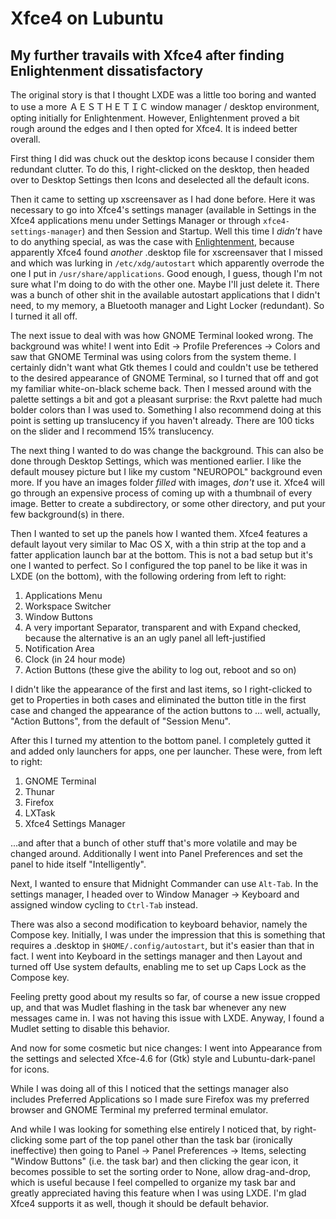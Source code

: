 # Xfce4 on Lubuntu
## My further travails with Xfce4 after finding Enlightenment dissatisfactory

The original story is that I thought LXDE was a little too boring and wanted to
use a more ＡＥＳＴＨＥＴＩＣ window manager / desktop environment, opting
initially for Enlightenment. However, Enlightenment proved a bit rough around
the edges and I then opted for Xfce4. It is indeed better overall.

First thing I did was chuck out the desktop icons because I consider them
redundant clutter. To do this, I right-clicked on the desktop, then headed over
to Desktop Settings then Icons and deselected all the default icons.

Then it came to setting up xscreensaver as I had done before. Here it was
necessary to go into Xfce4's settings manager (available in Settings in the
Xfce4 applications menu under Settings Manager or through
`xfce4-settings-manager`) and then Session and Startup. Well this time I
*didn't* have to do anything special, as was the case with
[Enlightenment](enlightenment-on-lubuntu.md), because apparently Xfce4 found
*another* .desktop file for xscreensaver that I missed and which was lurking in
`/etc/xdg/autostart` which apparently overrode the one I put in
`/usr/share/applications`. Good enough, I guess, though I'm not sure what I'm
doing to do with the other one. Maybe I'll just delete it.  There was a bunch
of other shit in the available autostart applications that I didn't need, to my
memory, a Bluetooth manager and Light Locker (redundant). So I turned it all
off.

The next issue to deal with was how GNOME Terminal looked wrong. The background
was white! I went into Edit → Profile Preferences → Colors and saw that GNOME
Terminal was using colors from the system theme. I certainly didn't want what
Gtk themes I could and couldn't use be tethered to the desired appearance of
GNOME Terminal, so I turned that off and got my familiar white-on-black scheme
back. Then I messed around with the palette settings a bit and got a pleasant
surprise: the Rxvt palette had much bolder colors than I was used to. Something
I also recommend doing at this point is setting up translucency if you haven't
already. There are 100 ticks on the slider and I recommend 15% translucency.

The next thing I wanted to do was change the background. This can also be done
through Desktop Settings, which was mentioned earlier. I like the default
mousey picture but I like my custom "NEUROPOL" background even more. If you
have an images folder *filled* with images, *don't* use it. Xfce4 will go
through an expensive process of coming up with a thumbnail of every image.
Better to create a subdirectory, or some other directory, and put your few
background(s) in there.

Then I wanted to set up the panels how I wanted them. Xfce4 features a default
layout very similar to Mac OS X, with a thin strip at the top and a fatter
application launch bar at the bottom. This is not a bad setup but it's one I
wanted to perfect. So I configured the top panel to be like it was in LXDE (on
the bottom), with the following ordering from left to right:

1. Applications Menu
2. Workspace Switcher
3. Window Buttons
4. A very important Separator, transparent and with Expand checked, because the
alternative is an an ugly panel all left-justified
5. Notification Area
6. Clock (in 24 hour mode)
7. Action Buttons (these give the ability to log out, reboot and so
on)

I didn't like the appearance of the first and last items, so I right-clicked to
get to Properties in both cases and eliminated the button title in the first
case and changed the appearance of the action buttons to ... well, actually,
"Action Buttons", from the default of "Session Menu".

After this I turned my attention to the bottom panel. I completely gutted it
and added only launchers for apps, one per launcher. These were, from left to
right:

1. GNOME Terminal
2. Thunar
3. Firefox
4. LXTask
5. Xfce4 Settings Manager

...and after that a bunch of other stuff that's more volatile and may be
changed around. Additionally I went into Panel Preferences and set the panel to
hide itself "Intelligently".

Next, I wanted to ensure that Midnight Commander can use `Alt-Tab`. In the
settings manager, I headed over to Window Manager → Keyboard and assigned
window cycling to `Ctrl-Tab` instead.

There was also a second modification to keyboard behavior, namely the Compose
key. Initially, I was under the impression that this is something that requires
a .desktop in `$HOME/.config/autostart`, but it's easier than that in fact. I
went into Keyboard in the settings manager and then Layout and turned off Use
system defaults, enabling me to set up Caps Lock as the Compose key.

Feeling pretty good about my results so far, of course a new issue cropped up,
and that was Mudlet flashing in the task bar whenever any new messages came in.
I was not having this issue with LXDE. Anyway, I found a Mudlet setting to
disable this behavior.

And now for some cosmetic but nice changes: I went into Appearance from the
settings and selected Xfce-4.6 for (Gtk) style and Lubuntu-dark-panel for
icons.

While I was doing all of this I noticed that the settings manager also includes
Preferred Applications so I made sure Firefox was my preferred browser and
GNOME Terminal my preferred terminal emulator.

And while I was looking for something else entirely I noticed that, by
right-clicking some part of the top panel other than the task bar (ironically
ineffective) then going to Panel → Panel Preferences → Items, selecting "Window
Buttons" (i.e. the task bar) and then clicking the gear icon, it becomes
possible to set the sorting order to None, allow drag-and-drop, which is useful
because I feel compelled to organize my task bar and greatly appreciated having
this feature when I was using LXDE. I'm glad Xfce4 supports it as well, though
it should be default behavior.
